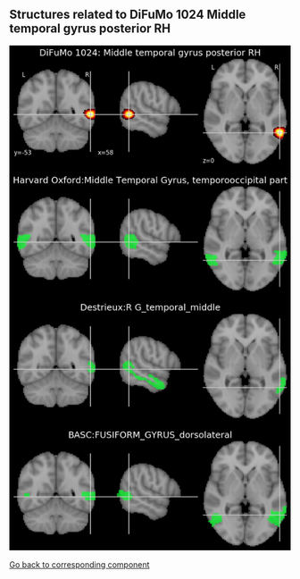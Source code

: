


## Structures related to DiFuMo 1024 Middle temporal gyrus posterior RH

![437](437.jpg "Structures related to DiFuMo 1024 Middle temporal gyrus posterior RH")

[Go back to corresponding component](https://parietal-inria.github.io/DiFuMo/1024/html/437.html)